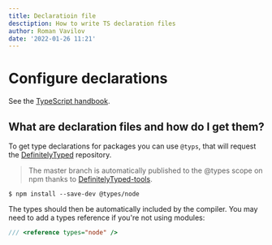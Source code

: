 ```yaml
---
title: Declaratioin file
desctiption: How to write TS declaration files
author: Roman Vavilov
date: '2022-01-26 11:21'
---
```


# Configure declarations

See the [TypeScript handbook](https://www.typescriptlang.org/docs/handbook/declaration-files/introduction.html).

## What are declaration files and how do I get them?

To get type declarations for packages you can use `@typs`, that will request the [DefinitelyTyped](https://github.com/DefinitelyTyped/DefinitelyTyped) repository.

> The master branch is automatically published to the @types scope on npm thanks to [DefinitelyTyped-tools](https://github.com/microsoft/DefinitelyTyped-tools/tree/master/packages/publisher).

```Shell
$ npm install --save-dev @types/node
```

The types should then be automatically included by the compiler. You may need to add a types reference if you're not using modules:

```TypeScript
/// <reference types="node" />
```
